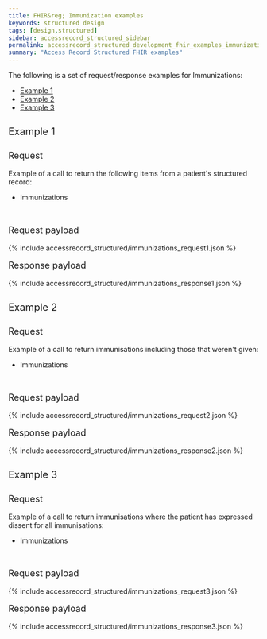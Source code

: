 ```yaml
---
title: FHIR&reg; Immunization examples
keywords: structured design
tags: [design,structured]
sidebar: accessrecord_structured_sidebar
permalink: accessrecord_structured_development_fhir_examples_immunizations.html
summary: "Access Record Structured FHIR examples"
---
```




The following is a set of request/response examples for Immunizations:

<ul id="profileTabs" class="nav nav-tabs">
    <li class="active"><a class="noCrossRef" href="#example1" data-toggle="tab">Example 1</a></li>
    <li><a class="noCrossRef" href="#example2" data-toggle="tab">Example 2</a></li>
    <li><a class="noCrossRef" href="#example3" data-toggle="tab">Example 3</a></li>
</ul>

<div class="tab-content">
<div role="tabpanel" class="tab-pane active" id="example1">

<p style="line-height: 2; font-size: 20px">Example 1</p>
<p style="line-height: 1; font-size: 18px">Request</p>

<p>Example of a call to return the following items from a patient's structured record:</p>

<ul>
  <li>Immunizations</li>
</ul>

<br>
<p style="line-height: 1; font-size: 18px">Request payload</p>

{% include accessrecord_structured/immunizations_request1.json %}

<p style="line-height: 1; font-size: 18px">Response payload</p>

{% include accessrecord_structured/immunizations_response1.json %}


</div>

<div role="tabpanel" class="tab-pane" id="example2">

<p style="line-height: 2; font-size: 20px">Example 2</p>
<p style="line-height: 1; font-size: 18px">Request</p>

<p>Example of a call to return immunisations including those that weren't given:</p>

<ul>
  <li>Immunizations</li>
</ul>

<br>
<p style="line-height: 1; font-size: 18px">Request payload</p>

{% include accessrecord_structured/immunizations_request2.json %}

<p style="line-height: 1; font-size: 18px">Response payload</p>

{% include accessrecord_structured/immunizations_response2.json %}


</div>

<div role="tabpanel" class="tab-pane" id="example3">

<p style="line-height: 2; font-size: 20px">Example 3</p>
<p style="line-height: 1; font-size: 18px">Request</p>

<p>Example of a call to return immunisations where the patient has expressed dissent for all immunisations:</p>

<ul>
  <li>Immunizations</li>
</ul>

<br>
<p style="line-height: 1; font-size: 18px">Request payload</p>

{% include accessrecord_structured/immunizations_request3.json %}

<p style="line-height: 1; font-size: 18px">Response payload</p>

{% include accessrecord_structured/immunizations_response3.json %}


</div>
</div>
